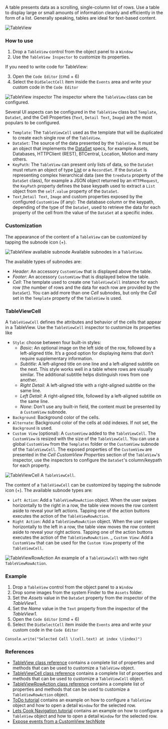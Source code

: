 A table presents data as a scrolling, single-column list of rows. Use a table to display large or small amounts of information cleanly and efficiently in the form of a list. Generally speaking, tables are ideal for text-based content.

![TableView](images/TableView_main.png)

### How to use
1. Drop a `TableView` control from the object panel to a `Window`
2. Use the `TableView Inspector` to customize its properties.

If you need to write code for TableView:

3. Open the `Code Editor` (cmd + 6)
4. Select the `DidSelectCell` item inside the `Events` area and write your custom code in the `Code Editor`

![`TableView` inspector](images/TableView_inspector.png)
The inspector where the `TableView` class can be configured.

Several UI aspects can be configured in the `TableView` class but  `Template`, `DataSet`, and the Cell Properties (`Text`, `Detail Text`, `Image`) are the most populars to be configured.
- `Template`: The `TableViewCell` used as the template that will be duplicated to create each single row of the `TableView`.
- `DataSet`: The source of the data presented by the `TableView`. It must be an object that implements the [DataSet](./dataset.html) specs, for example Assets, Databases, HTTPClient (REST), BTCentral, Location, Motion and many others.
- `KeyPath`: The `TableView` can present only lists of data, so the `DataSet` must return an object of type [List](../gravity/list.html) or a `RecordSet`.  If the `DataSet` is representing complex hierarchical data (see the `treeData` property of the `DataSet` class), for example a JSON object returned by an `HTTPRequest`, the `KeyPath` property defines the base keypath used to extract a `List` object from the `self.value` property of the `DataSet`.
- `Text`,`Detail Text`, `Image` and custom properties exposed by the configured `CustomView` (if any): The database column or the keypath, depending of the type of the `DataSet`, used to retrieve the data for each property of the cell from the value of the `DataSet` at a specific index.

### Customization
The appearance of the content of a `TableView` can be customized by tapping the subnode icon (+).

![`TableView` available subnode](images/TableView_subnodes.png)
Available subnodes in a `TableView`.

The available types of subnodes are:
- _Header_: An accessory `CustomView` that is displayed above the table.
- _Footer_: An accessory `CustomView` that is displayed below the table.
- _Cell_: The template used to create one `TableViewCell` instance for each row (the number of rows and the data for each row are provided by the `DataSet`). You can add more than one _Cell_ subnodes, but only the _Cell_ set in the `Template` property of the `TableView` is used.

### TableViewCell
A `TableViewCell` defines the attributes and behavior of the cells that appear in a TableView. Use the `TableViewCell` inspector to customize its properties like

- `Style`: choose between four built-in styles:
    - _Basic_: An optional image on the left side of the row, followed by a left-aligned title. It’s a good option for displaying items that don’t require supplementary information.
    - _Subtitle_: A left-aligned title on one line and a left-aligned subtitle on the next. This style works well in a table where rows are visually similar. The additional subtitle helps distinguish rows from one another.
    - _Right Detail_: A left-aligned title with a right-aligned subtitle on the same line.
    - _Left Detail_: A right-aligned title, followed by a left-aligned subtitle on the same line.
    - _None_: Don't use any built-in field, the content must be presented by a `CustomView` subnode.
- `Background`: Background color of the cells.
- `Alternate`: Background color of the cells at odd indexes. If not set, the `Background` is used.
- `Custom View` (optional): A `CustomView` added to the `TableViewCell`. The `CustomView` is resized with the size of the `TableViewCell`. You can use a global `CustomView` from the `Templates` folder or the `CustomView` subnode of the `TableViewCell`. The exposed properties of the `CustomView` are presented in the _Cell CustomView Properties_ section of the `TableView`'s inspector, use the inspectors to configure the `DataSet`'s column/keypath for each property.

![`TableViewCell`](images/TableViewCell_main.png)
A `TableViewCell`.

The content of a `TableViewCell` can be customized by tapping the subnode icon (+).
The available subnode types are:
- `Left Action`: Add a `TableViewRowAction` object. When the user swipes horizontally to the right in a row, the table view moves the row content aside to reveal your left actions. Tapping one of the action buttons executes the action of the `TableViewRowAction`.
- `Right Action`: Add a `TableViewRowAction` object. When the user swipes horizontally to the left in a row, the table view moves the row content aside to reveal your right actions. Tapping one of the action buttons executes the action of the `TableViewRowAction`.
_ `Custom View`: Add a `CustomView` that can be used for the `Custom View` property of the `TableViewCell`.

![`TableViewRowAction`](images/TableViewRowAction_main.png)
An example of a `TableViewCell` with two right `TableViewRowAction`.

### Example
1. Drop a `TableView` control from the object panel to a `Window`
2. Drop some images from the system Finder to the `Assets` folder.
3. Set the _Assets_ value in the `DataSet` property from the inspector of the _TableView1_.
4. Set the _Name_ value in the `Text` property from the inspector of the _TableView1_.
3. Open the `Code Editor` (cmd + 6)
4. Select the `DidSelectCell` item inside the `Events` area and write your custom code in the `Code Editor`
```
Console.write("Selected Cell \(cell.text) at index \(index)")
```

### References
- [TableView class reference](../classes/TableView.html) contains a complete list of properties and methods that can be used to customize a `TableView` object.
- [TableViewCell class reference](../classes/TableViewCell.html) contains a complete list of properties and methods that can be used to customize a `TableViewCell` object.
- [TableViewRowAction class reference](../classes/TableViewRowAction.html) contains a complete list of properties and methods that can be used to customize a `TableViewRowAction` object.
- [ToDo tutorial](../tutorials/todo.html) contains an example on how to configure a `TableView` object and how to open a detail `Window` for the selected row.
- [Lets Cook Navigation tutorial](../tutorials/lets-cook-nav.html) contains an example on how to configure a `TableView` object and how to open a detail `Window` for the selected row.
- [Expose events from a CustomView techNote](../technotes/exposed-events.html)
